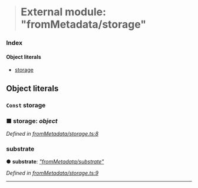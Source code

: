 > # External module: "fromMetadata/storage"

### Index

#### Object literals

* [storage](_frommetadata_storage_.md#const-storage)

## Object literals

### `Const` storage

### ■ **storage**: *object*

*Defined in [fromMetadata/storage.ts:8](https://github.com/polkadot-js/api/blob/3b8db2e/packages/type-storage/src/fromMetadata/storage.ts#L8)*

###  substrate

● **substrate**: *["fromMetadata/substrate"](_frommetadata_substrate_.md)*

*Defined in [fromMetadata/storage.ts:9](https://github.com/polkadot-js/api/blob/3b8db2e/packages/type-storage/src/fromMetadata/storage.ts#L9)*

___